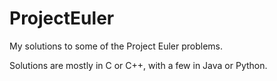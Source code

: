 ProjectEuler
============

My solutions to some of the Project Euler problems.

Solutions are mostly in C or C++, with a few in Java or Python.
